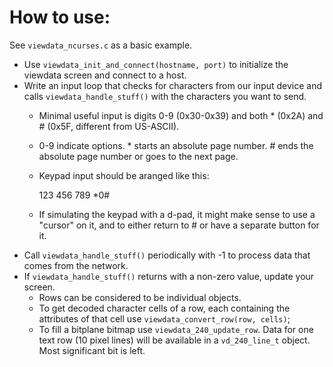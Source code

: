 # How to use:

See `viewdata_ncurses.c` as a basic example.

- Use `viewdata_init_and_connect(hostname, port)` to initialize the viewdata screen and connect to a host.
- Write an input loop that checks for characters from our input device and calls `viewdata_handle_stuff()` with the characters you want to send.
  - Minimal useful input is digits 0-9 (0x30-0x39) and both * (0x2A) and # (0x5F, different from US-ASCII).
  - 0-9 indicate options. * starts an absolute page number. # ends the absolute page number or goes to the next page.
  - Keypad input should be aranged like this:

	123
	456
	789
	*0#

  - If simulating the keypad with a d-pad, it might make sense to use a "cursor" on it, and to either return to # or have a separate button for it.
- Call `viewdata_handle_stuff()` periodically with -1 to process data that comes from the network.
- If `viewdata_handle_stuff()` returns with a non-zero value, update your screen.
  - Rows can be considered to be individual objects.
  - To get decoded character cells of a row, each containing the attributes of that cell use `viewdata_convert_row(row, cells)`;
  - To fill a bitplane bitmap use `viewdata_240_update_row`. Data for one text row (10 pixel lines) will be available in a `vd_240_line_t` object. Most significant bit is left.
